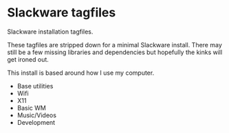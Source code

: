Slackware tagfiles
==================

Slackware installation tagfiles.

These tagfiles are stripped down for a minimal Slackware install. There may
still be a few missing libraries and dependencies but hopefully the kinks will
get ironed out.

This install is based around how I use my computer.
* Base utilities
* Wifi
* X11
* Basic WM
* Music/Videos
* Development
